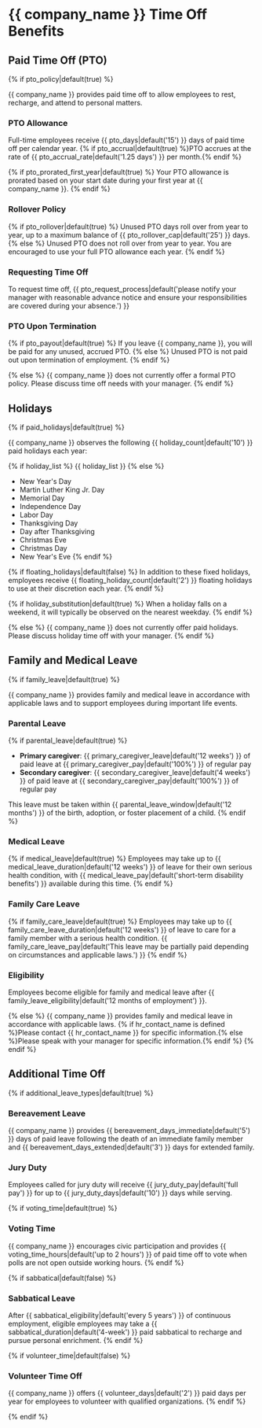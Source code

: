 # {{ company_name }} Time Off Benefits

## Paid Time Off (PTO)

{% if pto_policy|default(true) %}

{{ company_name }} provides paid time off to allow employees to rest, recharge, and attend to personal matters.

### PTO Allowance

Full-time employees receive {{ pto_days|default('15') }} days of paid time off per calendar year. {% if pto_accrual|default(true) %}PTO accrues at the rate of {{ pto_accrual_rate|default('1.25 days') }} per month.{% endif %}

{% if pto_prorated_first_year|default(true) %}
Your PTO allowance is prorated based on your start date during your first year at {{ company_name }}.
{% endif %}

### Rollover Policy

{% if pto_rollover|default(true) %}
Unused PTO days roll over from year to year, up to a maximum balance of {{ pto_rollover_cap|default('25') }} days.
{% else %}
Unused PTO does not roll over from year to year. You are encouraged to use your full PTO allowance each year.
{% endif %}

### Requesting Time Off

To request time off, {{ pto_request_process|default('please notify your manager with reasonable advance notice and ensure your responsibilities are covered during your absence.') }}

### PTO Upon Termination

{% if pto_payout|default(true) %}
If you leave {{ company_name }}, you will be paid for any unused, accrued PTO.
{% else %}
Unused PTO is not paid out upon termination of employment.
{% endif %}

{% else %}
{{ company_name }} does not currently offer a formal PTO policy. Please discuss time off needs with your manager.
{% endif %}

## Holidays

{% if paid_holidays|default(true) %}

{{ company_name }} observes the following {{ holiday_count|default('10') }} paid holidays each year:

{% if holiday_list %}
{{ holiday_list }}
{% else %}
* New Year's Day
* Martin Luther King Jr. Day
* Memorial Day
* Independence Day
* Labor Day
* Thanksgiving Day
* Day after Thanksgiving
* Christmas Eve
* Christmas Day
* New Year's Eve
{% endif %}

{% if floating_holidays|default(false) %}
In addition to these fixed holidays, employees receive {{ floating_holiday_count|default('2') }} floating holidays to use at their discretion each year.
{% endif %}

{% if holiday_substitution|default(true) %}
When a holiday falls on a weekend, it will typically be observed on the nearest weekday.
{% endif %}

{% else %}
{{ company_name }} does not currently offer paid holidays. Please discuss holiday time off with your manager.
{% endif %}

## Family and Medical Leave

{% if family_leave|default(true) %}

{{ company_name }} provides family and medical leave in accordance with applicable laws and to support employees during important life events.

### Parental Leave

{% if parental_leave|default(true) %}
* **Primary caregiver**: {{ primary_caregiver_leave|default('12 weeks') }} of paid leave at {{ primary_caregiver_pay|default('100%') }} of regular pay
* **Secondary caregiver**: {{ secondary_caregiver_leave|default('4 weeks') }} of paid leave at {{ secondary_caregiver_pay|default('100%') }} of regular pay

This leave must be taken within {{ parental_leave_window|default('12 months') }} of the birth, adoption, or foster placement of a child.
{% endif %}

### Medical Leave

{% if medical_leave|default(true) %}
Employees may take up to {{ medical_leave_duration|default('12 weeks') }} of leave for their own serious health condition, with {{ medical_leave_pay|default('short-term disability benefits') }} available during this time.
{% endif %}

### Family Care Leave

{% if family_care_leave|default(true) %}
Employees may take up to {{ family_care_leave_duration|default('12 weeks') }} of leave to care for a family member with a serious health condition. {{ family_care_leave_pay|default('This leave may be partially paid depending on circumstances and applicable laws.') }}
{% endif %}

### Eligibility

Employees become eligible for family and medical leave after {{ family_leave_eligibility|default('12 months of employment') }}.

{% else %}
{{ company_name }} provides family and medical leave in accordance with applicable laws. {% if hr_contact_name is defined %}Please contact {{ hr_contact_name }} for specific information.{% else %}Please speak with your manager for specific information.{% endif %}
{% endif %}

## Additional Time Off

{% if additional_leave_types|default(true) %}

### Bereavement Leave

{{ company_name }} provides {{ bereavement_days_immediate|default('5') }} days of paid leave following the death of an immediate family member and {{ bereavement_days_extended|default('3') }} days for extended family.

### Jury Duty

Employees called for jury duty will receive {{ jury_duty_pay|default('full pay') }} for up to {{ jury_duty_days|default('10') }} days while serving.

{% if voting_time|default(true) %}
### Voting Time

{{ company_name }} encourages civic participation and provides {{ voting_time_hours|default('up to 2 hours') }} of paid time off to vote when polls are not open outside working hours.
{% endif %}

{% if sabbatical|default(false) %}
### Sabbatical Leave

After {{ sabbatical_eligibility|default('every 5 years') }} of continuous employment, eligible employees may take a {{ sabbatical_duration|default('4-week') }} paid sabbatical to recharge and pursue personal enrichment.
{% endif %}

{% if volunteer_time|default(false) %}
### Volunteer Time Off

{{ company_name }} offers {{ volunteer_days|default('2') }} paid days per year for employees to volunteer with qualified organizations.
{% endif %}

{% endif %}
